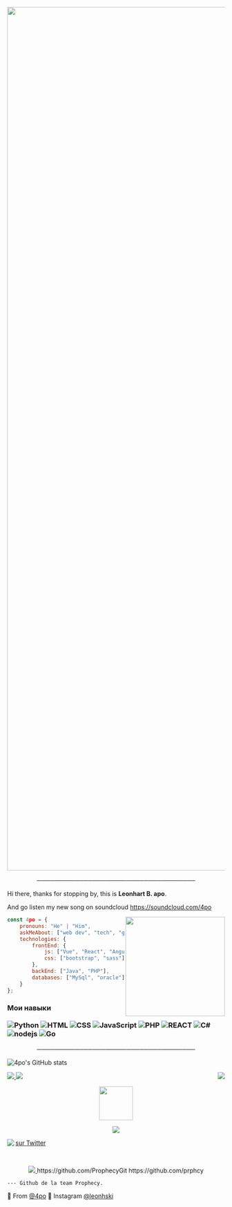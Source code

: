 <p align="center"><img src="https://i.imgur.com/LAajnm0.gif" width="2000"> 

<p align="center">
─────────────────────────────────────
</p>

Hi there, thanks for stopping by, this is **Leonhart B. apo**.

And go listen my new song on soundcloud https://soundcloud.com/4po

<img align='right' src="https://cdn2.scratch.mit.edu/get_image/user/16311207_60x60.png" width="230">

```javascript
const 4po = {
    pronouns: "He" | "Him",
    askMeAbout: ["web dev", "tech", "game"],
    technologies: {
        frontEnd: {
            js: ["Vue", "React", "Angular"],
            css: ["bootstrap", "sass"]
        },
        backEnd: ["Java", "PHP"],
        databases: ["MySql", "oracle"],
    }
};
```

### Мои навыки <br/> <br/> ![Python](https://img.shields.io/badge/-Python-8136CA?style=flat-square&logo=python&logoColor=white) ![HTML](https://img.shields.io/badge/-HTML-8136CA?style=flat-square&logo=html5&logoColor=white) ![CSS](https://img.shields.io/badge/-CSS-8136CA?style=flat-square&logoColor=white&logo=css3) ![JavaScript](https://img.shields.io/badge/-JavaScript-8136CA?style=flat-square&logoColor=white&logo=javascript) ![PHP](https://img.shields.io/badge/-PHP-8136CA?style=flat-square&logo=php&logoColor=white) ![REACT](https://img.shields.io/badge/-React-8136CA?style=flat-square&logo=react&logoColor=white) ![C#](https://img.shields.io/badge/-C%20Sharp-8136CA?style=flat-square&logo=c%20sharp&logoColor=white) ![nodejs](https://img.shields.io/badge/-NodeJS-8136CA?style=flat-square&logo=Node.js&logoColor=white) ![Go](https://img.shields.io/badge/-Go-666699?style=flat-square&logo=Go&logoColor=white)


<p align="center">
─────────────────────────────────────
</p>

![4po's GitHub stats](https://github-readme-stats.vercel.app/api?username=4po&show_icons=true&theme=midnight-purple)



<a href="https://github.com/4po">
  <img src="https://img.shields.io/github/followers/4po?color=black&label=FOLLOWERS&style=for-the-badge">
</a>

<a href="https://discord.bio/p/apo">
         <img src="https://img.shields.io/website?color=black&down_color=black&down_message=black&label=DISCORD&logo=black&logoColor=black&style=for-the-badge&up_color=black&up_message=DISCORD.GG%2FAPO&url=https%3A%2F%2Fdiscord.gg%2Fapo">
         </a>







<a href="https://github.com/4po">
   <img align='right' src="https://komarev.com/ghpvc/?username=4po">
</a>


<p align="center">
   <a href="https://discord.gg/congo">
         <img src="https://upload.wikimedia.org/wikipedia/commons/f/f0/Animated-Flag-Russia_2.gif" width="78"> 
</p>

<p align="center">
         <a href="https://discord.gg/congo">
         <img src="https://i.imgur.com/tyhhKxu.gif">
         </a>
      

<!-- Place this tag where you want the button to render. -->

<a href="https://twitter.com/4poUser"><img align='left' src="https://img.shields.io/twitter/follow/4poUser?color=purple&logo=caca&logoColor=black&style=for-the-badge">
   
    
<a class="github-button" href="https://twitter.com/4poUser" data-color-scheme="no-preference: light; light: light; dark: dark;" data-show-count="true" aria-label="Follow @g4po on GitHub">sur Twitter</a>


<br>

<p align="center">
         <a href="https://discord.gg/apo">
         <img src="https://i.imgur.com/Tdd2VeD.png">
         </a>
https://github.com/ProphecyGit https://github.com/prphcy

    --- Github de la team Prophecy.

🔎 From [@4po](https://github.com/4po)
🔎 Instagram [@leonhski](https://www.instagram.com/leonhski/)
